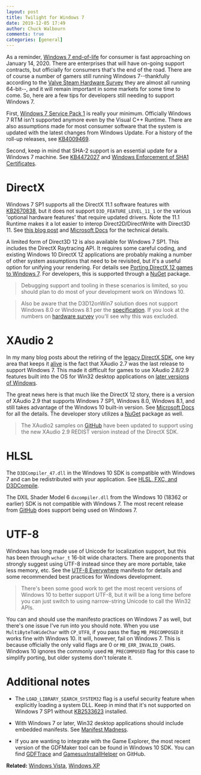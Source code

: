 ```yaml
---
layout: post
title: Twilight for Windows 7
date: 2019-12-05 17:49
author: Chuck Walbourn
comments: true
categories: [general]
---
```


As a reminder, [Windows 7 end-of-life](https://www.microsoft.com/en-us/windows/windows-7-end-of-life-support-information) for consumer is fast approaching on January 14, 2020. There are enterprises that will have on-going support contracts, but officially for consumers that's the end of the road. There are of course a number of gamers still running Windows 7--thankfully according to the [Valve Steam Hardware Survey](https://store.steampowered.com/hwsurvey) they are almost all running 64-bit--, and it will remain important in some markets for some time to come. So, here are a few tips for developers still needing to support Windows 7.
<!--more-->

First, [Windows 7 Service Pack 1](https://walbourn.github.io/windows-7-service-pack-1/) is really your minimum. Officially Windows 7 RTM isn't supported anymore even by the Visual C++ Runtime. There are also assumptions made for most consumer software that the system is updated with the latest changes from Windows Update. For a history of the roll-up releases, see [KB4009469](https://support.microsoft.com/en-us/help/4009469).

Second, keep in mind that SHA-2 support is an essential update for a Windows 7 machine. See [KB4472027](https://support.microsoft.com/en-us/help/4472027/2019-sha-2-code-signing-support-requirement-for-windows-and-wsus) and [Windows Enforcement of SHA1 Certificates](https://social.technet.microsoft.com/wiki/contents/articles/32288.windows-enforcement-of-sha1-certificates.aspx).

# DirectX

Windows 7 SP1 supports all the DirectX 11.1 software features with [KB2670838](https://support.microsoft.com/en-us/help/2670838/platform-update-for-windows-7-sp1-and-windows-server-2008-r2-sp1), but it does not support ``D3D_FEATURE_LEVEL_11_1`` or the various 'optional hardware features' that require updated drivers. Note the 11.1 Runtime makes it a lot easier to interop Direct2D/DirectWrite with Direct3D 11. See [this blog post](https://walbourn.github.io/directx-11-1-and-windows-7-update/) and [Microsoft Docs](https://docs.microsoft.com/en-us/windows/win32/direct3darticles/platform-update-for-windows-7) for the technical details.

A limited form of Direct3D 12 is also available for Windows 7 SP1. This includes the DirectX Raytracing API. It requires some careful coding, and existing Windows 10 DirectX 12 applications are probably making a number of other system assumptions that need to be revisited, but it's a useful option for unifying your rendering. For details see [Porting DirectX 12 games to Windows 7](https://devblogs.microsoft.com/directx/porting-directx-12-games-to-windows-7/). For developers, this is supported through a [NuGet](https://www.nuget.org/packages/Microsoft.Direct3D.D3D12On7) package.

> Debugging support and tooling in these scenarios is  limited, so you should plan to do most of your development work on Windows 10.

> Also be aware that the D3D12onWin7 solution does not support Windows 8.0 or Windows 8.1 per the [specification](https://microsoft.github.io/DirectX-Specs/d3d/D3D12onWin7.html#q-what-about-windows-8-or-windows-81). If you look at the numbers on [hardware survey](https://store.steampowered.com/hwsurvey) you'll see why this was excluded.

# XAudio 2

In my many blog posts about the retiring of the [legacy DirectX SDK](https://aka.ms/dxsdk), one key area that keeps it [alive](https://walbourn.github.io/the-zombie-directx-sdk/) is the fact that XAudio 2.7 was the last  release to support Windows 7. This made it difficult for games to use XAudio 2.8/2.9 features built into the OS for Win32 desktop applications on [later versions of Windows](https://walbourn.github.io/xaudio2-and-windows-8/).

The great news here is that much like the DirectX 12 story, there is a version of XAudio 2.9 that supports Windows 7 SP1, Windows 8.0, Windows 8.1, and still takes advantage of the Windows 10 built-in version. See [Microsoft Docs](https://docs.microsoft.com/en-us/windows/win32/xaudio2/xaudio2-redistributable) for all the details. The developer story utilizes a [NuGet](https://www.nuget.org/packages/Microsoft.XAudio2.Redist/) package as well.

> The XAudio2 samples on [GitHub](https://github.com/walbourn/directx-sdk-samples/tree/main/XAudio2) have been updated to support using the new XAudio 2.9 REDIST version instead of the DirectX SDK.

# HLSL

The ``D3DCompiler_47.dll`` in the Windows 10 SDK is compatible with Windows 7 and can be redistributed with your application. See [HLSL, FXC, and D3DCompile](https://walbourn.github.io/hlsl-fxc-and-d3dcompile/).

The DXIL Shader Model 6 ``dxcompiler.dll`` from the Windows 10 (18362 or earlier) SDK is not compatible with Windows 7. The most recent release from [GitHub](https://github.com/microsoft/DirectXShaderCompiler/releases) does support being used on Windows 7.

# UTF-8

Windows has long made use of Unicode for localization support, but this has been through ``wchar_t`` 16-bit wide characters. There are proponents that strongly suggest using UTF-8 instead since they are more portable, take less memory, etc. See the [UTF-8 Everywhere](https://utf8everywhere.org/) manifesto for details and some recommended best practices for Windows development.

> There's been some good work to get the most recent versions of Windows 10 to better support UTF-8, but it will be a long time before you can just switch to using narrow-string Unicode to call the Win32 APIs.

You can and should use the manifesto practices on Windows 7 as well, but there's one issue I've run into you should note. When you use ``MultiByteToWideChar`` with ``CP_UTF8``, if you pass the flag ``MB_PRECOMPOSED`` it works fine with Windows 10. It will, however, fail on Windows 7. This is because officially the only valid flags are 0 or ``MB_ERR_INVALID_CHARS``. Windows 10 ignores the commonly used ``MB_PRECOMPOSED`` flag for this case to simplify porting, but older systems don't tolerate it.

# Additional notes

* The ``LOAD_LIBRARY_SEARCH_SYSTEM32`` flag is a useful security feature when explicitly loading a system DLL. Keep in mind that it's not supported on Windows 7 SP1 without [KB2533623](https://support.microsoft.com/en-us/help/2533623/microsoft-security-advisory-insecure-library-loading-could-allow-remot) installed.

* With Windows 7 or later, Win32 desktop applications should include embedded manifests. See [Manifest Madness](https://walbourn.github.io/manifest-madness/).

* If you are wanting to integrate with the Game Explorer, the most recent version of the GDFMaker tool can be found in Windows 10 SDK. You can find [GDFTrace](https://github.com/walbourn/directx-sdk-samples/tree/main/GDFTrace) and [GamesuxInstallHelper](https://github.com/walbourn/directx-sdk-samples/tree/main/InstallHelpers/GameuxInstallHelper) on GitHub.

<b>Related:</b> <a href="https://walbourn.github.io/a-look-back-windows-vista/">Windows Vista</a>, <a href="https://walbourn.github.io/goodbye-to-an-old-friend/">Windows XP</a>
